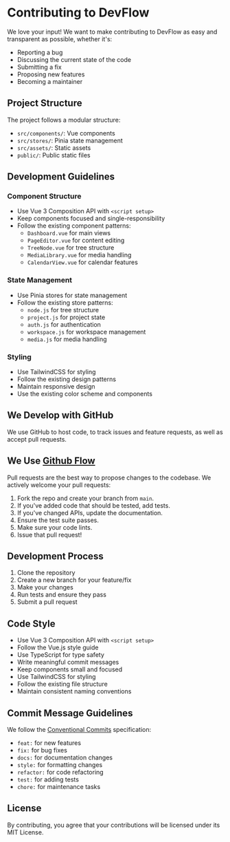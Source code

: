 # Contributing to DevFlow

We love your input! We want to make contributing to DevFlow as easy and transparent as possible, whether it's:

- Reporting a bug
- Discussing the current state of the code
- Submitting a fix
- Proposing new features
- Becoming a maintainer

## Project Structure

The project follows a modular structure:

- `src/components/`: Vue components
- `src/stores/`: Pinia state management
- `src/assets/`: Static assets
- `public/`: Public static files

## Development Guidelines

### Component Structure

- Use Vue 3 Composition API with `<script setup>`
- Keep components focused and single-responsibility
- Follow the existing component patterns:
  - `Dashboard.vue` for main views
  - `PageEditor.vue` for content editing
  - `TreeNode.vue` for tree structure
  - `MediaLibrary.vue` for media handling
  - `CalendarView.vue` for calendar features

### State Management

- Use Pinia stores for state management
- Follow the existing store patterns:
  - `node.js` for tree structure
  - `project.js` for project state
  - `auth.js` for authentication
  - `workspace.js` for workspace management
  - `media.js` for media handling

### Styling

- Use TailwindCSS for styling
- Follow the existing design patterns
- Maintain responsive design
- Use the existing color scheme and components

## We Develop with GitHub

We use GitHub to host code, to track issues and feature requests, as well as accept pull requests.

## We Use [Github Flow](https://guides.github.com/introduction/flow/index.html)

Pull requests are the best way to propose changes to the codebase. We actively welcome your pull requests:

1. Fork the repo and create your branch from `main`.
2. If you've added code that should be tested, add tests.
3. If you've changed APIs, update the documentation.
4. Ensure the test suite passes.
5. Make sure your code lints.
6. Issue that pull request!

## Development Process

1. Clone the repository
2. Create a new branch for your feature/fix
3. Make your changes
4. Run tests and ensure they pass
5. Submit a pull request

## Code Style

- Use Vue 3 Composition API with `<script setup>`
- Follow the Vue.js style guide
- Use TypeScript for type safety
- Write meaningful commit messages
- Keep components small and focused
- Use TailwindCSS for styling
- Follow the existing file structure
- Maintain consistent naming conventions

## Commit Message Guidelines

We follow the [Conventional Commits](https://www.conventionalcommits.org/) specification:

- `feat:` for new features
- `fix:` for bug fixes
- `docs:` for documentation changes
- `style:` for formatting changes
- `refactor:` for code refactoring
- `test:` for adding tests
- `chore:` for maintenance tasks

## License

By contributing, you agree that your contributions will be licensed under its MIT License. 